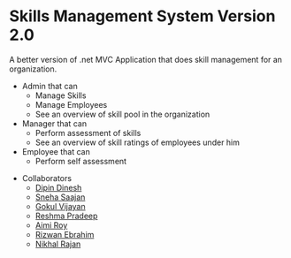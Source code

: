# Skills Management System Version 2.0
A better version of .net MVC Application that does skill management for an organization.

- Admin that can
  - Manage Skills
  - Manage Employees
  - See an overview of skill pool in the organization
- Manager that can
  - Perform assessment of skills
  - See an overview of skill ratings of employees under him
- Employee that can
  - Perform self assessment
  
* Collaborators
  * [Dipin Dinesh](https://github.com/dipin14) 
  * [Sneha Saajan](https://github.com/SnehaSaajan) 
  * [Gokul Vijayan](https://github.com/GokulVijayan) 
  * [Reshma Pradeep](https://github.com/reshma-pradeep) 
  * [Aimi Roy](https://github.com/aimiroy)
  * [Rizwan Ebrahim](https://github.com/RizwanEbrahim)
  * [Nikhal Rajan](https://github.com/Nikhal62)
 
